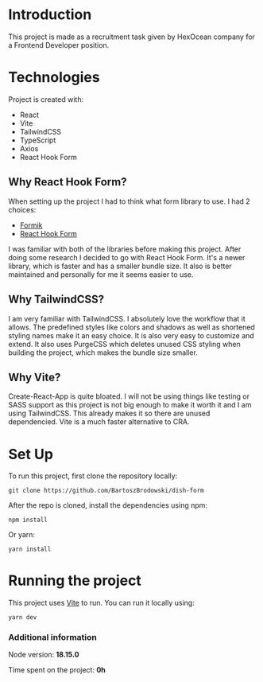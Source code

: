 # Introduction

This project is made as a recruitment task given by HexOcean company for a Frontend Developer position.

# Technologies

Project is created with:

- React
- Vite
- TailwindCSS
- TypeScript
- Axios
- React Hook Form

## Why React Hook Form?

When setting up the project I had to think what form library to use. I had 2 choices:

- [Formik](https://formik.org/)
- [React Hook Form](https://react-hook-form.com/)

I was familiar with both of the libraries before making this project. After doing some research I decided to go with React Hook Form. It's a newer library, which is faster and has a smaller bundle size. It also is better maintained and personally for me it seems easier to use.

## Why TailwindCSS?

I am very familiar with TailwindCSS. I absolutely love the workflow that it allows. The predefined styles like colors and shadows as well as shortened styling names make it an easy choice. It is also very easy to customize and extend. It also uses PurgeCSS which deletes unused CSS styling when building the project, which makes the bundle size smaller.

## Why Vite?

Create-React-App is quite bloated. I will not be using things like testing or SASS support as this project is not big enough to make it worth it and I am using TailwindCSS. This already makes it so there are unused dependencied. Vite is a much faster alternative to CRA.

# Set Up

To run this project, first clone the repository locally:

    git clone https://github.com/BartoszBrodowski/dish-form

After the repo is cloned, install the dependencies using npm:

    npm install

Or yarn:

    yarn install

# Running the project

This project uses [Vite](https://vitejs.dev/) to run. You can run it locally using:

    yarn dev

### Additional information

Node version: **18.15.0**

Time spent on the project: **0h**

